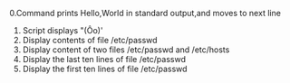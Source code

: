 0.Command prints Hello,World in standard output,and moves to next line
1. Script displays "(Ôo)'
2. Display contents of file /etc/passwd
3. Display content of two files /etc/passwd and /etc/hosts
4. Display the last ten lines of file /etc/passwd
5. Display the first ten lines of file /etc/passwd
